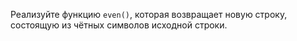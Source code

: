 
Реализуйте функцию `even()`, которая возвращает новую строку, состоящую из чётных символов исходной строки.
